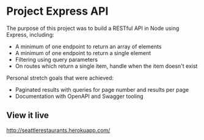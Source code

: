 # Project Express API
The purpose of this project was to build a RESTful API in Node using Express, including:
- A minimum of one endpoint to return an array of elements
- A minimum of one endpoint to return a single element
- Filtering using query parameters
- On routes which return a single item, handle when the item doesn't exist

Personal stretch goals that were achieved:
- Paginated results with queries for page number and results per page
- Documentation with OpenAPI and Swagger tooling

## View it live
http://seattlerestaurants.herokuapp.com/
